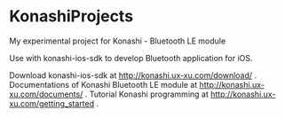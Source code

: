 # KonashiProjects
My experimental project for Konashi - Bluetooth LE module

Use with konashi-ios-sdk to develop Bluetooth application for iOS.

Download konashi-ios-sdk at http://konashi.ux-xu.com/download/ .
Documentations of Konashi Bluetooth LE module at http://konashi.ux-xu.com/documents/ .
Tutorial Konashi programming at http://konashi.ux-xu.com/getting_started .

